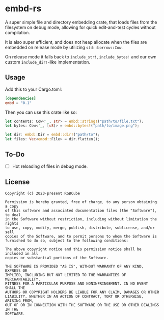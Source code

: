 # embd-rs

A super simple file and directory embedding crate,
that loads files from the filesystem on debug mode,
allowing for quick edit-and-test cycles without compilation.

It is also super efficient, and does not heap allocate when the
files are embedded on release mode by utilizing `std::borrow::Cow`.

On release mode it falls back to `include_str!`, `include_bytes!`
and our own custom `include_dir!`-like implementation.

## Usage

Add this to your Cargo.toml:

```toml
[dependencies]
embd = "0.1"
```

Then you can use this crate like so:

```rs
let contents: Cow<'_, str> = embd::string!("path/to/file.txt");
let bytes: Cow<'_, [u8]> = embd::bytes!("path/to/image.png");

let dir: embd::Dir = embd::dir!("path/to");
let files: Vec<embd::File> = dir.flatten();
```

## To-Do

- [ ] Hot reloading of files in debug mode.

## License

```
Copyright (c) 2023-present RGBCube

Permission is hereby granted, free of charge, to any person obtaining a copy
of this software and associated documentation files (the "Software"), to deal
in the Software without restriction, including without limitation the rights
to use, copy, modify, merge, publish, distribute, sublicense, and/or sell
copies of the Software, and to permit persons to whom the Software is
furnished to do so, subject to the following conditions:

The above copyright notice and this permission notice shall be included in all
copies or substantial portions of the Software.

THE SOFTWARE IS PROVIDED "AS IS", WITHOUT WARRANTY OF ANY KIND, EXPRESS OR
IMPLIED, INCLUDING BUT NOT LIMITED TO THE WARRANTIES OF MERCHANTABILITY,
FITNESS FOR A PARTICULAR PURPOSE AND NONINFRINGEMENT. IN NO EVENT SHALL THE
AUTHORS OR COPYRIGHT HOLDERS BE LIABLE FOR ANY CLAIM, DAMAGES OR OTHER
LIABILITY, WHETHER IN AN ACTION OF CONTRACT, TORT OR OTHERWISE, ARISING FROM,
OUT OF OR IN CONNECTION WITH THE SOFTWARE OR THE USE OR OTHER DEALINGS IN THE
SOFTWARE.
```
